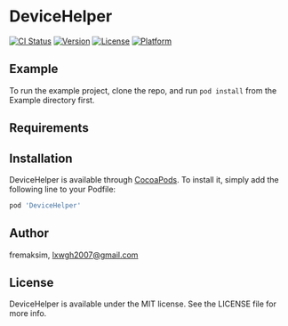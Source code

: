 # DeviceHelper

[![CI Status](https://img.shields.io/travis/fremaksim/DeviceHelper.svg?style=flat)](https://travis-ci.org/fremaksim/DeviceHelper)
[![Version](https://img.shields.io/cocoapods/v/DeviceHelper.svg?style=flat)](https://cocoapods.org/pods/DeviceHelper)
[![License](https://img.shields.io/cocoapods/l/DeviceHelper.svg?style=flat)](https://cocoapods.org/pods/DeviceHelper)
[![Platform](https://img.shields.io/cocoapods/p/DeviceHelper.svg?style=flat)](https://cocoapods.org/pods/DeviceHelper)

## Example

To run the example project, clone the repo, and run `pod install` from the Example directory first.

## Requirements

## Installation

DeviceHelper is available through [CocoaPods](https://cocoapods.org). To install
it, simply add the following line to your Podfile:

```ruby
pod 'DeviceHelper'
```

## Author

fremaksim, lxwgh2007@gmail.com

## License

DeviceHelper is available under the MIT license. See the LICENSE file for more info.
